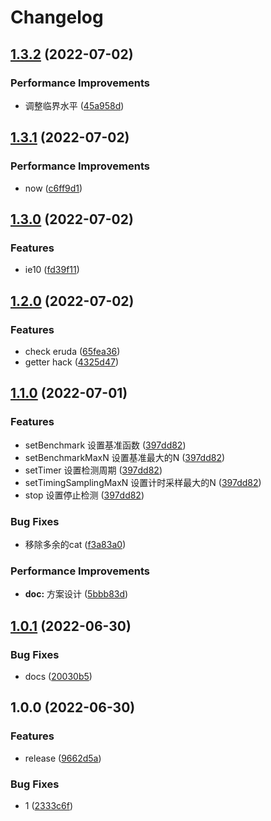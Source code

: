 # Changelog

## [1.3.2](https://github.com/MHuiG/devtools-detecter/compare/v1.3.1...v1.3.2) (2022-07-02)


### Performance Improvements

* 调整临界水平 ([45a958d](https://github.com/MHuiG/devtools-detecter/commit/45a958dacc2370b066eeb5b6182fbc459914744b))

## [1.3.1](https://github.com/MHuiG/devtools-detecter/compare/v1.3.0...v1.3.1) (2022-07-02)


### Performance Improvements

* now ([c6ff9d1](https://github.com/MHuiG/devtools-detecter/commit/c6ff9d1cd6abbea10afffe17cddb94f1f21afd24))

## [1.3.0](https://github.com/MHuiG/devtools-detecter/compare/v1.2.0...v1.3.0) (2022-07-02)


### Features

* ie10 ([fd39f11](https://github.com/MHuiG/devtools-detecter/commit/fd39f114b7d326f899f0592194805163384e8fac))

## [1.2.0](https://github.com/MHuiG/devtools-detecter/compare/v1.1.0...v1.2.0) (2022-07-02)


### Features

* check eruda ([65fea36](https://github.com/MHuiG/devtools-detecter/commit/65fea366c40b4d773074c831adaa86e3c4ca86c9))
* getter hack ([4325d47](https://github.com/MHuiG/devtools-detecter/commit/4325d477d8fe1adc7b8af9820413e8550e14b547))

## [1.1.0](https://github.com/MHuiG/devtools-detecter/compare/v1.0.1...v1.1.0) (2022-07-01)


### Features

* setBenchmark 设置基准函数 ([397dd82](https://github.com/MHuiG/devtools-detecter/commit/397dd8215821230d54185e20ef0691113bf226cf))
* setBenchmarkMaxN 设置基准最大的N ([397dd82](https://github.com/MHuiG/devtools-detecter/commit/397dd8215821230d54185e20ef0691113bf226cf))
* setTimer 设置检测周期 ([397dd82](https://github.com/MHuiG/devtools-detecter/commit/397dd8215821230d54185e20ef0691113bf226cf))
* setTimingSamplingMaxN 设置计时采样最大的N ([397dd82](https://github.com/MHuiG/devtools-detecter/commit/397dd8215821230d54185e20ef0691113bf226cf))
* stop 设置停止检测 ([397dd82](https://github.com/MHuiG/devtools-detecter/commit/397dd8215821230d54185e20ef0691113bf226cf))


### Bug Fixes

* 移除多余的cat ([f3a83a0](https://github.com/MHuiG/devtools-detecter/commit/f3a83a0659d48ff1184f47df09f5595fbc03eed5))


### Performance Improvements

* **doc:** 方案设计 ([5bbb83d](https://github.com/MHuiG/devtools-detecter/commit/5bbb83d1eb00e9f82628e6b11db6782782cea454))

## [1.0.1](https://github.com/MHuiG/devtools-detecter/compare/v1.0.0...v1.0.1) (2022-06-30)


### Bug Fixes

* docs ([20030b5](https://github.com/MHuiG/devtools-detecter/commit/20030b52f0b63deaba92539478b2bde8eff2a0cf))

## 1.0.0 (2022-06-30)


### Features

* release ([9662d5a](https://github.com/MHuiG/devtools-detecter/commit/9662d5a095017f926837f0dbaf13dd3a9703bbd2))


### Bug Fixes

* 1 ([2333c6f](https://github.com/MHuiG/devtools-detecter/commit/2333c6fee0395459c49daf96164d0640e5de811e))
